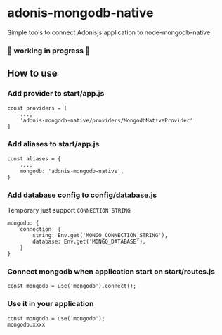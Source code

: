 # adonis-mongodb-native

Simple tools to connect Adonisjs application to node-mongodb-native

### 🚧 working in progress 🚧

## How to use

###  Add provider to start/app.js
```
const providers = [
    ...,
    'adonis-mongodb-native/providers/MongodbNativeProvider'
]
```

### Add aliases to start/app.js
```
const aliases = {
    ...,
    mongodb: 'adonis-mongodb-native',
}
```

###  Add database config to config/database.js
Temporary just support `CONNECTION STRING`
```
mongodb: {
    connection: {
        string: Env.get('MONGO_CONNECTION_STRING'),
        database: Env.get('MONGO_DATABASE'),
    }
}
```

### Connect mongodb when application start on start/routes.js
```
const mongodb = use('mongodb').connect();
```

### Use it in your application
```
const mongodb = use('mongodb');
mongodb.xxxx
```
